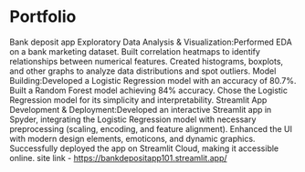 # Portfolio
Bank deposit app
Exploratory Data Analysis & Visualization:Performed EDA on a bank marketing dataset.
Built correlation heatmaps to identify relationships between numerical features.
Created histograms, boxplots, and other graphs to analyze data distributions and spot outliers.
Model Building:Developed a Logistic Regression model with an accuracy of 80.7%.
Built a Random Forest model achieving 84% accuracy.
Chose the Logistic Regression model for its simplicity and interpretability.
Streamlit App Development & Deployment:Developed an interactive Streamlit app in Spyder, integrating the Logistic Regression model with necessary preprocessing (scaling, encoding, and feature alignment).
Enhanced the UI with modern design elements, emoticons, and dynamic graphics.
Successfully deployed the app on Streamlit Cloud, making it accessible online.
site link - https://bankdepositapp101.streamlit.app/

